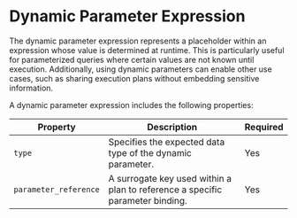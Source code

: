 # Dynamic Parameter Expression

The dynamic parameter expression represents a placeholder within an expression whose value is determined at runtime.
This is particularly useful for parameterized queries where certain values are not known until execution.
Additionally, using dynamic parameters can enable other use cases, such as sharing execution plans without embedding sensitive information.

A dynamic parameter expression includes the following properties:

| Property              | Description                                                                   | Required |
|-----------------------|-------------------------------------------------------------------------------|----------|
| `type`                | Specifies the expected data type of the dynamic parameter.                    | Yes      |
| `parameter_reference` | A surrogate key used within a plan to reference a specific parameter binding. | Yes      |
